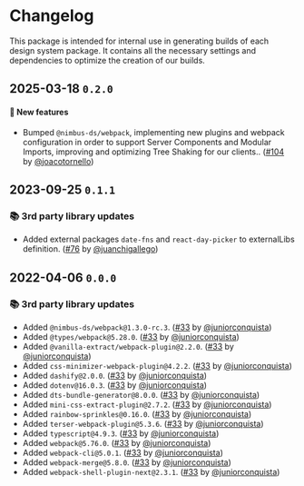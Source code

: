 # Changelog

This package is intended for internal use in generating builds of each design system package. It contains all the necessary settings and dependencies to optimize the creation of our builds.

## 2025-03-18 `0.2.0`

#### 🎉 New features

- Bumped `@nimbus-ds/webpack`, implementing new plugins and webpack configuration in order to support Server Components and Modular Imports, improving and optimizing Tree Shaking for our clients.. ([#104](https://github.com/TiendaNube/nimbus-patterns/pull/104) by [@joacotornello](https://github.com/joacotornello))

## 2023-09-25 `0.1.1`

### 📚 3rd party library updates

- Added external packages `date-fns` and `react-day-picker` to externalLibs definition. ([#76](https://github.com/TiendaNube/nimbus-patterns/pull/76) by [@juanchigallego](https://github.com/juanchigallego))

## 2022-04-06 `0.0.0`

### 📚 3rd party library updates

- Added `@nimbus-ds/webpack@1.3.0-rc.3`. ([#33](https://github.com/TiendaNube/nimbus-patterns/pull/33) by [@juniorconquista](https://github.com/juniorconquista))
- Added `@types/webpack@5.28.0`. ([#33](https://github.com/TiendaNube/nimbus-patterns/pull/33) by [@juniorconquista](https://github.com/juniorconquista))
- Added `@vanilla-extract/webpack-plugin@2.2.0`. ([#33](https://github.com/TiendaNube/nimbus-patterns/pull/33) by [@juniorconquista](https://github.com/juniorconquista))
- Added `css-minimizer-webpack-plugin@4.2.2`. ([#33](https://github.com/TiendaNube/nimbus-patterns/pull/33) by [@juniorconquista](https://github.com/juniorconquista))
- Added `dashify@2.0.0`. ([#33](https://github.com/TiendaNube/nimbus-patterns/pull/33) by [@juniorconquista](https://github.com/juniorconquista))
- Added `dotenv@16.0.3`. ([#33](https://github.com/TiendaNube/nimbus-patterns/pull/33) by [@juniorconquista](https://github.com/juniorconquista))
- Added `dts-bundle-generator@8.0.0`. ([#33](https://github.com/TiendaNube/nimbus-patterns/pull/33) by [@juniorconquista](https://github.com/juniorconquista))
- Added `mini-css-extract-plugin@2.7.2`. ([#33](https://github.com/TiendaNube/nimbus-patterns/pull/33) by [@juniorconquista](https://github.com/juniorconquista))
- Added `rainbow-sprinkles@0.16.0`. ([#33](https://github.com/TiendaNube/nimbus-patterns/pull/33) by [@juniorconquista](https://github.com/juniorconquista))
- Added `terser-webpack-plugin@5.3.6`. ([#33](https://github.com/TiendaNube/nimbus-patterns/pull/33) by [@juniorconquista](https://github.com/juniorconquista))
- Added `typescript@4.9.3`. ([#33](https://github.com/TiendaNube/nimbus-patterns/pull/33) by [@juniorconquista](https://github.com/juniorconquista))
- Added `webpack@5.76.0`. ([#33](https://github.com/TiendaNube/nimbus-patterns/pull/33) by [@juniorconquista](https://github.com/juniorconquista))
- Added `webpack-cli@5.0.1`. ([#33](https://github.com/TiendaNube/nimbus-patterns/pull/33) by [@juniorconquista](https://github.com/juniorconquista))
- Added `webpack-merge@5.8.0`. ([#33](https://github.com/TiendaNube/nimbus-patterns/pull/33) by [@juniorconquista](https://github.com/juniorconquista))
- Added `webpack-shell-plugin-next@2.3.1`. ([#33](https://github.com/TiendaNube/nimbus-patterns/pull/33) by [@juniorconquista](https://github.com/juniorconquista))
